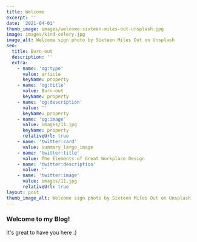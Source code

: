 ```yaml
---
title: Welcome
excerpt: ''
date: '2021-04-01'
thumb_image: images/welcome-sixteen-miles-out-unsplash.jpg
image: images/kind-celery.jpg
image_alt: Welcome sign photo by Sixteen Miles Out on Unsplash
seo:
  title: Burn-out
  description: ''
  extra:
    - name: 'og:type'
      value: article
      keyName: property
    - name: 'og:title'
      value: Burn-out
      keyName: property
    - name: 'og:description'
      value: ''
      keyName: property
    - name: 'og:image'
      value: images/11.jpg
      keyName: property
      relativeUrl: true
    - name: 'twitter:card'
      value: summary_large_image
    - name: 'twitter:title'
      value: The Elements of Great Workplace Design
    - name: 'twitter:description'
      value: ''
    - name: 'twitter:image'
      value: images/11.jpg
      relativeUrl: true
layout: post
thumb_image_alt: Welcome sign photo by Sixteen Miles Out on Unsplash
---
```

### Welcome to my Blog!

It's great to have you here :)
